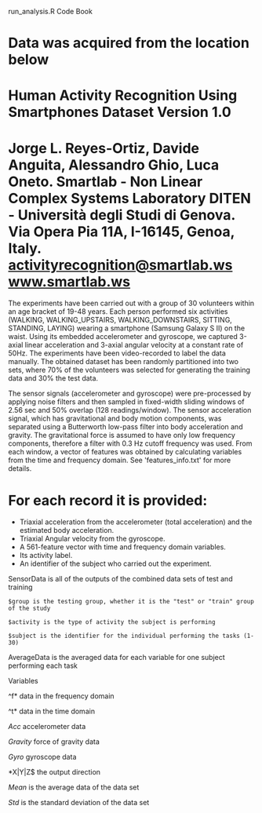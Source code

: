 run_analysis.R Code Book

Data was acquired from the location below
==================================================================
Human Activity Recognition Using Smartphones Dataset
Version 1.0
==================================================================
Jorge L. Reyes-Ortiz, Davide Anguita, Alessandro Ghio, Luca Oneto.
Smartlab - Non Linear Complex Systems Laboratory
DITEN - Università degli Studi di Genova.
Via Opera Pia 11A, I-16145, Genoa, Italy.
activityrecognition@smartlab.ws
www.smartlab.ws
==================================================================

The experiments have been carried out with a group of 30 volunteers within 
an age bracket of 19-48 years. Each person performed six activities 
(WALKING, WALKING_UPSTAIRS, WALKING_DOWNSTAIRS, SITTING, STANDING, LAYING) 
wearing a smartphone (Samsung Galaxy S II) on the waist. Using its embedded 
accelerometer and gyroscope, we captured 3-axial linear acceleration and 3-axial
 angular velocity at a constant rate of 50Hz. The experiments have been video-recorded 
 to label the data manually. The obtained dataset has been randomly partitioned into two 
 sets, where 70% of the volunteers was selected for generating the training data and 30% 
 the test data. 

The sensor signals (accelerometer and gyroscope) were pre-processed by applying noise 
filters and then sampled in fixed-width sliding windows of 2.56 sec and 50% overlap 
(128 readings/window). The sensor acceleration signal, which has gravitational and 
body motion components, was separated using a Butterworth low-pass filter into body 
acceleration and gravity. The gravitational force is assumed to have only low frequency 
components, therefore a filter with 0.3 Hz cutoff frequency was used. From each window, 
a vector of features was obtained by calculating variables from the time and frequency 
domain. See 'features_info.txt' for more details. 

For each record it is provided:
======================================

- Triaxial acceleration from the accelerometer (total acceleration) and the estimated 
body acceleration.
- Triaxial Angular velocity from the gyroscope. 
- A 561-feature vector with time and frequency domain variables. 
- Its activity label. 
- An identifier of the subject who carried out the experiment.


SensorData is all of the outputs of the combined data sets of test and training

	$group is the testing group, whether it is the "test" or "train" group of the study

	$activity is the type of activity the subject is performing

	$subject is the identifier for the individual performing the tasks (1-30)
	
AverageData is the averaged data for each variable for one subject performing each task
	
Variables

^f*	data in the frequency domain

^t*	data in the time domain

*Acc*	accelerometer data

*Gravity*	force of gravity data

*Gyro*	gyroscope data

*X|Y|Z$	the output direction

*Mean* is the average data of the data set

*Std* is the standard deviation of the data set
	
